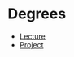 # Degrees

- [Lecture](https://cs50.harvard.edu/ai/2024/notes/0/)
- [Project](https://cs50.harvard.edu/ai/2024/projects/0/degrees/#degrees)

